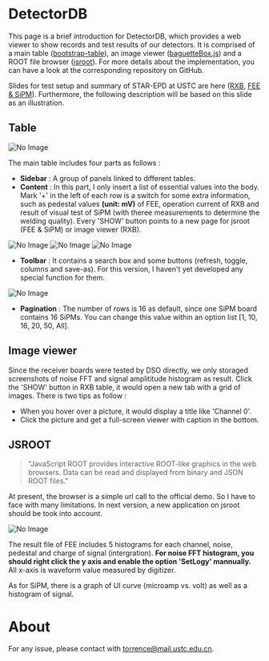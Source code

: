 # DetectorDB

This page is a brief introduction for DetectorDB, which provides a web viewer to show records and test results of our detectors. It is comprised of a main table ([bootstrap-table](https://github.com/wenzhixin/bootstrap-table)), an image viewer ([baguetteBox.js](https://github.com/feimosi/baguetteBox.js)) and a ROOT file browser ([jsroot](https://github.com/root-project/jsroot/)). For more details about the implementation, you can have a look at the corresponding repository on GitHub.

Slides for test setup and summary of STAR-EPD at USTC are here ([RXB](https://github.com/yatowoo/DetectorDB/wiki/media/RXBoardTest-ZLiang.pdf), [FEE & SiPM](https://github.com/yatowoo/DetectorDB/wiki/media/FEETest-KFShen.pdf)). Furthermore, the following description will be based on this slide as an illustration.

## Table
![No Image](https://github.com/yatowoo/DetectorDB/wiki/media/MainTable-FEE.png "Main table for FEE")

The main table includes four parts as follows :
* __Sidebar__ : A group of panels linked to different tables.
* __Content__ : In this part, I only insert a list of essential values into the body. Mark '+' in the left of each row is a switch for some extra information, such as pedestal values **(unit: mV)** of FEE, operation current of RXB and result of visual test of SiPM (with theree measurements to determine the welding quality). Every 'SHOW' button points to a new page for jsroot (FEE & SiPM) or image viewer (RXB).

![No Image](https://github.com/yatowoo/DetectorDB/wiki/media/MainTable-DetailView-FEE.png "Detial view for FEE")
![No Image](https://github.com/yatowoo/DetectorDB/wiki/media/MainTable-DetailView-RXB.png "Detial view for RXB")
![No Image](https://github.com/yatowoo/DetectorDB/wiki/media/MainTable-DetailView-SiPM.png "Detial view for SiPM")

* __Toolbar__ : It contains a search box and some buttons (refresh, toggle, columns and save-as). For this version, I haven't yet developed any special function for them.

![No Image](https://github.com/yatowoo/DetectorDB/wiki/media/MainTable-Search-FEE.png "Example of search box")

* __Pagination__ : The number of rows is 16 as default, since one SiPM board contains 16 SiPMs. You can change this value within an  option list [1, 10, 16, 20, 50, All].
	
## Image viewer

Since the receiver boards were tested by DSO directly, we only storaged screenshots of noise FFT and signal amplititude histogram as result. Click the 'SHOW' button in RXB table, it would open a new tab with a grid of images. There is two tips as follow :

* When you hover over a picture, it would display a title like 'Channel 0'.
* Click the picture and get a full-screen viewer with caption in the bottom.
		
## JSROOT
> "JavaScript ROOT provides interactive ROOT-like graphics in the web browsers. Data can be read and displayed from binary and JSON ROOT files."

At present, the browser is a simple url call to the official demo. So I have to face with many limitations. In next version, a new application on jsroot should be took into account.

![No Image](https://github.com/yatowoo/DetectorDB/wiki/media/JSROOT-SetLogy.png "Detial view for FEE")

The result file of FEE includes 5 histograms for each channel, noise, pedestal and charge of signal (intergration). **For noise FFT histogram, you should right click the y axis and enable the option 'SetLogy' mannually.** All x-axis is waveform value measured by  digitizer.

As for SiPM, there is a graph of UI curve (microamp vs. volt) as well as a histogram of signal.
	
# About

For any issue, please contact with <torrence@mail.ustc.edu.cn>.